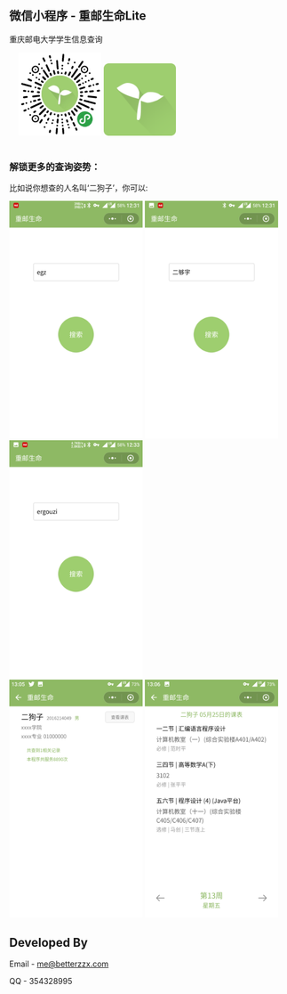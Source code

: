 ## 微信小程序 - 重邮生命Lite
重庆邮电大学学生信息查询

<div  align="left">    
  <img width="150" height="150" src="https://github.com/zx-Zhu/CysmLite/blob/develop/screenshot/code.jpg"/>
  <img width="130" height="130" src="https://github.com/zx-Zhu/CysmLite/blob/develop/screenshot/ic_logo.png"/>
</div>
<br />

### 解锁更多的查询姿势：

比如说你想查的人名叫‘二狗子’，你可以:

<div  align="left"> 
  <img width="240" height="427" src="https://github.com/zx-Zhu/CysmLite/blob/develop/screenshot/Screenshot_20180501-123127.png"/>
  <img width="240" height="427" src="https://github.com/zx-Zhu/CysmLite/blob/develop/screenshot/Screenshot_20180501-123154.png"/>
  <img width="240" height="427" src="https://github.com/zx-Zhu/CysmLite/blob/develop/screenshot/Screenshot_20180501-123331.png"/>
</div>
<div  align="left"> 
  <img width="240" height="427" src="https://github.com/zx-Zhu/CysmLite/blob/develop/screenshot/Screenshot_20180528-130541.png"/>
  <img width="240" height="427" src="https://github.com/zx-Zhu/CysmLite/blob/develop/screenshot/Screenshot_20180528-130604.png"/>
</div>
  
## Developed By

Email - me@betterzzx.com

QQ - 354328995
